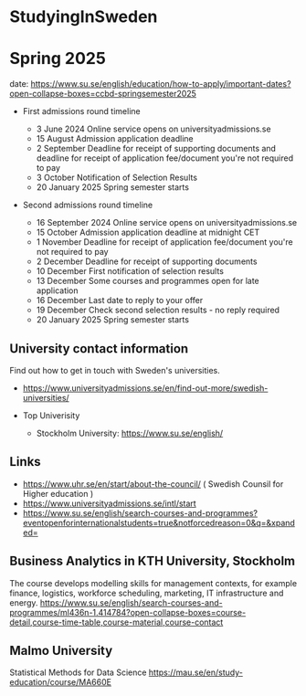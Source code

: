 # StudyingInSweden


# Spring 2025

date: https://www.su.se/english/education/how-to-apply/important-dates?open-collapse-boxes=ccbd-springsemester2025
- First admissions round timeline 
  - 3 June 2024	Online service opens on universityadmissions.se
  - 15 August	Admission application deadline
  - 2 September 	Deadline for receipt of supporting documents and deadline for receipt of application fee/document you're not required to pay
  - 3 October	Notification of Selection Results
  - 20 January 2025	Spring semester starts
 
- Second admissions round timeline  
  - 16 September 2024 	Online service opens on universityadmissions.se 
  - 15 October	Admission application deadline at midnight CET 
  - 1 November	Deadline for receipt of application fee/document you're not required to pay
  - 2 December	Deadline for receipt of supporting documents
  - 10 December	First notification of selection results 
  - 13 December	Some courses and programmes open for late application
  - 16 December	Last date to reply to your offer
  - 19 December	Check second selection results  - no reply required 
  - 20 January 2025	Spring semester starts

##   University contact information

Find out how to get in touch with Sweden's universities.

- https://www.universityadmissions.se/en/find-out-more/swedish-universities/

- Top Univerisity
  - Stockholm University: https://www.su.se/english/

## Links

- https://www.uhr.se/en/start/about-the-council/  ( Swedish Counsil for Higher education )
- https://www.universityadmissions.se/intl/start
- https://www.su.se/english/search-courses-and-programmes?eventopenforinternationalstudents=true&notforcedreason=0&q=&xpanded=

## Business Analytics in KTH University, Stockholm

The course develops modelling skills for management contexts, for example finance, logistics, workforce scheduling, marketing, IT infrastructure and energy.
https://www.su.se/english/search-courses-and-programmes/ml436n-1.414784?open-collapse-boxes=course-detail,course-time-table,course-material,course-contact

## Malmo University
Statistical Methods for Data Science
https://mau.se/en/study-education/course/MA660E

